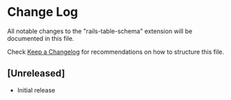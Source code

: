 # Change Log

All notable changes to the "rails-table-schema" extension will be documented in this file.

Check [Keep a Changelog](http://keepachangelog.com/) for recommendations on how to structure this file.

## [Unreleased]

- Initial release
